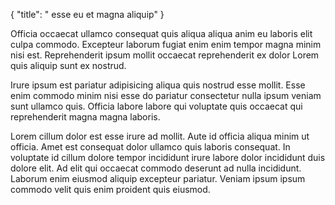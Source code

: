 {
  "title": " esse eu et magna aliquip"
}

Officia occaecat ullamco consequat quis aliqua aliqua anim eu laboris elit culpa commodo. Excepteur laborum fugiat enim enim tempor magna minim nisi est. Reprehenderit ipsum mollit occaecat reprehenderit ex dolor Lorem quis aliquip sunt ex nostrud.

Irure ipsum est pariatur adipisicing aliqua quis nostrud esse mollit. Esse enim commodo minim nisi esse do pariatur consectetur nulla ipsum veniam sunt ullamco quis. Officia labore labore qui voluptate quis occaecat qui reprehenderit magna magna laboris.

Lorem cillum dolor est esse irure ad mollit. Aute id officia aliqua minim ut officia. Amet est consequat dolor ullamco quis laboris consequat. In voluptate id cillum dolore tempor incididunt irure labore dolor incididunt duis dolore elit. Ad elit qui occaecat commodo deserunt ad nulla incididunt. Laborum enim eiusmod aliquip excepteur pariatur. Veniam ipsum ipsum commodo velit quis enim proident quis eiusmod.